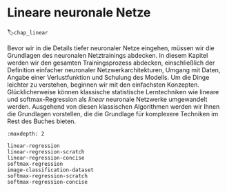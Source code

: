 # Lineare neuronale Netze
:label:`chap_linear`

Bevor wir in die Details tiefer neuronaler Netze eingehen, müssen wir die Grundlagen des neuronalen Netztrainings abdecken. In diesem Kapitel werden wir den gesamten Trainingsprozess abdecken, einschließlich der Definition einfacher neuronaler Netzwerkarchitekturen, Umgang mit Daten, Angabe einer Verlustfunktion und Schulung des Modells. Um die Dinge leichter zu verstehen, beginnen wir mit den einfachsten Konzepten. Glücklicherweise können klassische statistische Lerntechniken wie lineare und softmax-Regression als *linear* neuronale Netzwerke umgewandelt werden. Ausgehend von diesen klassischen Algorithmen werden wir Ihnen die Grundlagen vorstellen, die die Grundlage für komplexere Techniken im Rest des Buches bieten.

```toc
:maxdepth: 2

linear-regression
linear-regression-scratch
linear-regression-concise
softmax-regression
image-classification-dataset
softmax-regression-scratch
softmax-regression-concise
```
